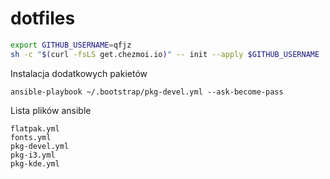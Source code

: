 # dotfiles


```bash
export GITHUB_USERNAME=qfjz
sh -c "$(curl -fsLS get.chezmoi.io)" -- init --apply $GITHUB_USERNAME
```

Instalacja dodatkowych pakietów

```
ansible-playbook ~/.bootstrap/pkg-devel.yml --ask-become-pass
```

Lista plików ansible

```
flatpak.yml
fonts.yml
pkg-devel.yml
pkg-i3.yml
pkg-kde.yml
```

